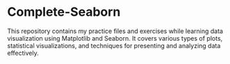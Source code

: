 # Complete-Seaborn
This repository contains my practice files and exercises while learning data visualization using Matplotlib and Seaborn. It covers various types of plots, statistical visualizations, and techniques for presenting and analyzing data effectively.

